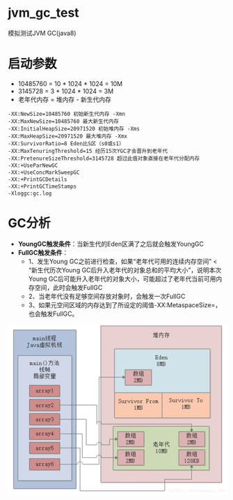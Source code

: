 # jvm_gc_test
模拟测试JVM GC(java8)


# 启动参数
- 10485760 = 10 * 1024 * 1024 = 10M
- 3145728 = 3 * 1024 * 1024 = 3M
- 老年代内存 = 堆内存 - 新生代内存
```
-XX:NewSize=10485760 初始新生代内存 -Xmn
-XX:MaxNewSize=10485760 最大新生代内存
-XX:InitialHeapSize=20971520 初始堆内存 -Xms
-XX:MaxHeapSize=20971520 最大堆内存 -Xmx
-XX:SurvivorRatio=8 Eden比S区（s0或s1）
-XX:MaxTenuringThreshold=15 经历15次YGC才会晋升到老年代
-XX:PretenureSizeThreshold=3145728 超过此值对象直接在老年代分配内存
-XX:+UseParNewGC
-XX:+UseConcMarkSweepGC
-XX:+PrintGCDetails
-XX:+PrintGCTimeStamps
-Xloggc:gc.log
```

# GC分析
- **YoungGC触发条件**：当新生代的Eden区满了之后就会触发YoungGC
- **FullGC触发条件**：
  - 1、发生Young GC之前进行检查，如果“老年代可用的连续内存空间” < “新生代历次Young GC后升入老年代的对象总和的平均大小”，说明本次Young GC后可能升入老年代的对象大小，可能超过了老年代当前可用内存空间，此时会触发FullGC
  - 2、当老年代没有足够空间存放对象时，会触发一次FullGC
  - 3、如果元空间区域的内存达到了所设定的阈值-XX:MetaspaceSize=，也会触发FullGC。



![](.README_images/2e5dc122.png)
